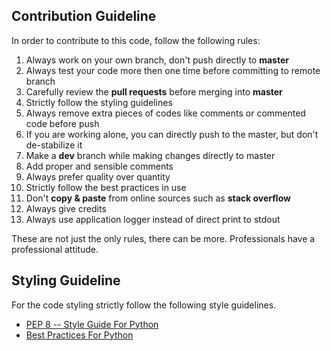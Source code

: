 ## Contribution Guideline
In order to contribute to this code, follow the following rules:
1. Always work on your own branch, don't push directly to **master**
2. Always test your code more then one time before committing to remote branch
3. Carefully review the **pull requests** before merging into **master**
4. Strictly follow the styling guidelines
5. Always remove extra pieces of codes like comments or commented code before push
6. If you are working alone, you can directly push to the master, but don't de-stabilize it
7. Make a **dev** branch while making changes directly to master
8. Add proper and sensible comments
9. Always prefer quality over quantity
10. Strictly follow the best practices in use
11. Don't **copy & paste** from online sources such as **stack overflow**
12. Always give credits
13. Always use application logger instead of direct print to stdout

These are not just the only rules, there can be more. Professionals have a professional attitude.

## Styling Guideline
For the code styling strictly follow the following style
guidelines.

- [PEP 8 -- Style Guide For Python](https://www.python.org/dev/peps/pep-0008/)
- [Best Practices For Python](https://gist.github.com/a-wakeel/ce3d26a6d80fc661295d76222ba111c5)
